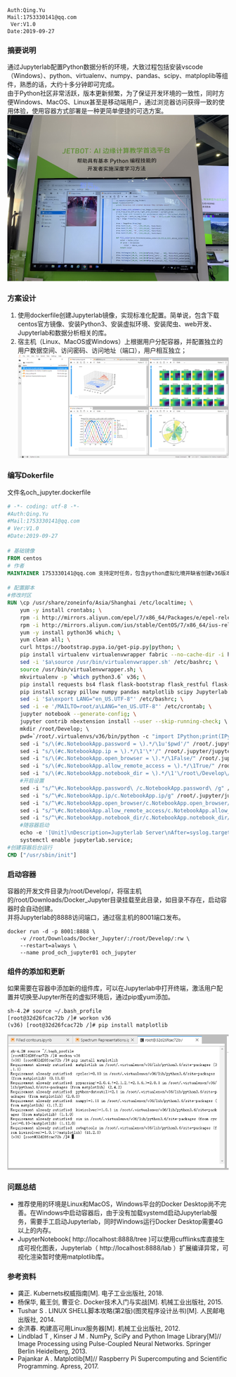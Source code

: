 ```shell
Auth:Qing.Yu
Mail:1753330141@qq.com
 Ver:V1.0
Date:2019-09-27
```

### 摘要说明
通过Jupyterlab配置Python数据分析的环境，大致过程包括安装vscode（Windows）、python、virtualenv、numpy、pandas、scipy、matploplib等组件，熟悉的话，大约十多分钟即可完成。  
由于Python社区非常活跃，版本更新频繁，为了保证开发环境的一致性，同时方便Windows、MacOS、Linux甚至是移动端用户，通过浏览器访问获得一致的使用体验，使用容器方式部署是一种更简单便捷的可选方案。
![示例](https://github.com/QingYu2017/pic/blob/master/20190927154842.png)

### 方案设计
1. 使用dockerfile创建Jupyterlab镜像，实现标准化配置。简单说，包含下载centos官方镜像、安装Python3、安装虚拟环境、安装爬虫、web开发、Jupyterlab和数据分析相关的库。
1. 宿主机（Linux、MacOS或Windows）上根据用户分配容器，并配置独立的用户数据空间、访问密码、访问地址（端口），用户相互独立；
![示例](https://github.com/QingYu2017/pic/blob/master/20190927144045.png)

### 编写Dokerfile
文件名och_jupyter.dockerfile
```dockerfile
# -*- coding: utf-8 -*- 
#Auth:Qing.Yu
#Mail:1753330141@qq.com
# Ver:V1.0
#Date:2019-09-27

# 基础镜像
FROM centos
# 作者
MAINTAINER 1753330141@qq.com 支持定时任务，包含python虚拟化境并缺省创建v36版本环境，集成常规使用的爬虫、网络管理、flask、Scrapy等常用功能，jupyterlab环境

# 配置脚本
#修改时区
RUN \cp /usr/share/zoneinfo/Asia/Shanghai /etc/localtime; \
    yum -y install crontabs; \
    rpm -i http://mirrors.aliyun.com/epel/7/x86_64/Packages/e/epel-release-7-11.noarch.rpm; \
    rpm -i http://mirrors.aliyun.com/ius/stable/CentOS/7/x86_64/ius-release-1.0-15.ius.centos7.noarch.rpm; \
    yum -y install python36 which; \
    yum clean all; \
    curl https://bootstrap.pypa.io/get-pip.py|python; \
    pip install virtualenv virtualenvwrapper fabric --no-cache-dir -i http://mirrors.aliyun.com/pypi/simple/ --trusted-host mirrors.aliyun.com; \
    sed -i '$a\source /usr/bin/virtualenvwrapper.sh' /etc/bashrc; \
    source /usr/bin/virtualenvwrapper.sh; \
    mkvirtualenv -p `which python3.6` v36; \
    pip install requests bs4 flask flask-bootstrap flask_restful flask-admin paramiko pymssql pymysql redis --no-cache-dir -i http://mirrors.aliyun.com/pypi/simple/ --trusted-host mirrors.aliyun.com; \
    pip install scrapy pillow numpy pandas matplotlib scipy Jupyterlab jupyter_contrib_nbextensions cufflinks --no-cache-dir -i http://mirrors.aliyun.com/pypi/simple/ --trusted-host mirrors.aliyun.com; \
    sed -i '$a\export LANG="en_US.UTF-8"' /etc/bashrc; \
    sed -i -e '/MAILTO=root/a\LANG="en_US.UTF-8"' /etc/crontab; \
    jupyter notebook --generate-config; \
    jupyter contrib nbextension install --user --skip-running-check; \    
    mkdir /root/Develop; \    
    pwd=`/root/.virtualenvs/v36/bin/python -c "import IPython;print(IPython.lib.passwd('1&34Abcd'))"`; \
    sed -i "s/\(#c.NotebookApp.password = \).*/\1u'$pwd'/" /root/.jupyter/jupyter_notebook_config.py; \
    sed -i "s/\(#c.NotebookApp.ip = \).*/\1'\*'/" /root/.jupyter/jupyter_notebook_config.py; \
    sed -i "s/\(#c.NotebookApp.open_browser = \).*/\1False/" /root/.jupyter/jupyter_notebook_config.py; \
    sed -i "s/\(#c.NotebookApp.allow_remote_access = \).*/\1True/" /root/.jupyter/jupyter_notebook_config.py; \
    sed -i "s/\(#c.NotebookApp.notebook_dir = \).*/\1'\/root\/Develop\/'/" /root/.jupyter/jupyter_notebook_config.py; \
    #开启设置
    sed -i "s/^\#c.NotebookApp.password\ /c.NotebookApp.password\ /g" /root/.jupyter/jupyter_notebook_config.py; \
    sed -i "s/^\#c.NotebookApp.ip/c.NotebookApp.ip/g" /root/.jupyter/jupyter_notebook_config.py; \
    sed -i "s/^\#c.NotebookApp.open_browser/c.NotebookApp.open_browser/g" /root/.jupyter/jupyter_notebook_config.py; \
    sed -i "s/^\#c.NotebookApp.allow_remote_access/c.NotebookApp.allow_remote_access/g" /root/.jupyter/jupyter_notebook_config.py; \
    sed -i "s/^\#c.NotebookApp.notebook_dir/c.NotebookApp.notebook_dir/g" /root/.jupyter/jupyter_notebook_config.py; \
    #随容器启动
    echo -e '[Unit]\nDescription=Jupyterlab Server\nAfter=syslog.target network.target\n\n[Service]\nUser=root\nExecStart=/root/.virtualenvs/v36/bin/jupyter lab --allow-root\nRestart=always\n\n[Install]\nWantedBy=multi-user.target' >/etc/systemd/system/jupyterlab.service; \
    systemctl enable jupyterlab.service;    
#创建容器后台运行
CMD ["/usr/sbin/init"]
```
### 启动容器
容器的开发文件目录为/root/Develop/，将宿主机的/root/Downloads/Docker_Jupyter目录挂载至此目录，如目录不存在，启动容器时会自动创建。  
并将Jupyterlab的8888访问端口，通过宿主机的8001端口发布。
```shell
docker run -d -p 8001:8888 \
    -v /root/Downloads/Docker_Jupyter/:/root/Develop/:rw \
    --restart=always \
    --name prod_och_jupyter01 och_jupyter
```

### 组件的添加和更新
如果需要在容器中添加新的组件库，可以在Jupyterlab中打开终端，激活用户配置并切换至Jupyter所在的虚拟环境后，通过pip或yum添加。
```shell
sh-4.2# source ~/.bash_profile 
[root@32d26fcac72b /]# workon v36
(v36) [root@32d26fcac72b /]# pip install matplotlib
```
![示例](https://github.com/QingYu2017/pic/blob/master/20190927144249.png)

### 问题总结
- 推荐使用的环境是Linux和MacOS，Windows平台的Docker Desktop尚不完善。在Windows中启动容器后，由于没有加载systemd启动Jupyterlab服务，需要手工启动Jupyterlab，同时Windows运行Docker Desktop需要4G以上的内存。
- JupyterNotebook( http://localhost:8888/tree )可以使用cufflinks库直接生成可视化图表，Jupyterlab（ http://localhost:8888/lab ）扩展编译异常，可视化渲染暂时使用matplotlib库。

### 参考资料
- 龚正. Kubernets权威指南[M]. 电子工业出版社, 2018. 
- 杨保华, 戴王剑, 曹亚仑. Docker技术入门与实战[M]. 机械工业出版社, 2015.
- Tushar S . LINUX SHELL脚本攻略(第2版)(图灵程序设计丛书)[M]. 人民邮电出版社, 2014.
- 余洪春. 构建高可用Linux服务器[M]. 机械工业出版社, 2012.
- Lindblad T , Kinser J M . NumPy, SciPy and Python Image Library[M]// Image Processing using Pulse-Coupled Neural Networks. Springer Berlin Heidelberg, 2013.
- Pajankar A . Matplotlib[M]// Raspberry Pi Supercomputing and Scientific Programming. Apress, 2017.
